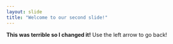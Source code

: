 ```yaml
---
layout: slide
title: "Welcome to our second slide!"
---
```

**This was terrible so I changed it!**
Use the left arrow to go back!

